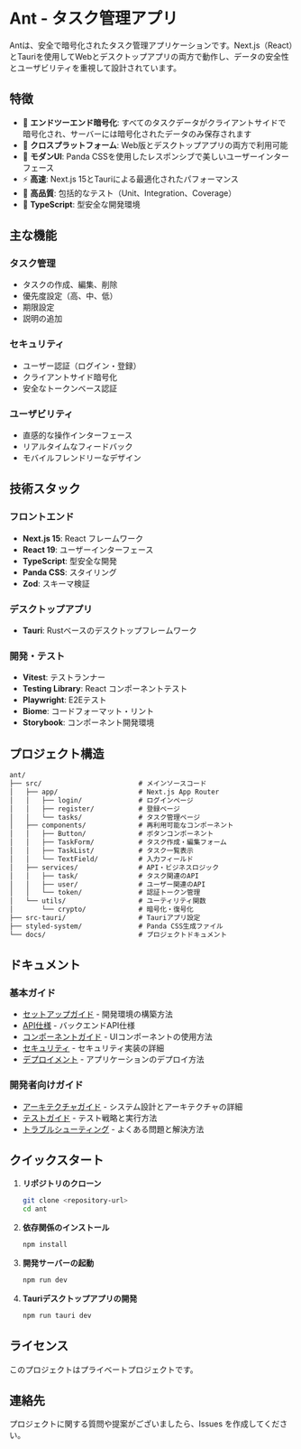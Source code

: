 # Ant - タスク管理アプリ

Antは、安全で暗号化されたタスク管理アプリケーションです。Next.js（React）とTauriを使用してWebとデスクトップアプリの両方で動作し、データの安全性とユーザビリティを重視して設計されています。

## 特徴

- 🔐 **エンドツーエンド暗号化**: すべてのタスクデータがクライアントサイドで暗号化され、サーバーには暗号化されたデータのみ保存されます
- 📱 **クロスプラットフォーム**: Web版とデスクトップアプリの両方で利用可能
- 🎨 **モダンUI**: Panda CSSを使用したレスポンシブで美しいユーザーインターフェース
- ⚡ **高速**: Next.js 15とTauriによる最適化されたパフォーマンス
- 🧪 **高品質**: 包括的なテスト（Unit、Integration、Coverage）
- 📝 **TypeScript**: 型安全な開発環境

## 主な機能

### タスク管理

- タスクの作成、編集、削除
- 優先度設定（高、中、低）
- 期限設定
- 説明の追加

### セキュリティ

- ユーザー認証（ログイン・登録）
- クライアントサイド暗号化
- 安全なトークンベース認証

### ユーザビリティ

- 直感的な操作インターフェース
- リアルタイムなフィードバック
- モバイルフレンドリーなデザイン

## 技術スタック

### フロントエンド

- **Next.js 15**: React フレームワーク
- **React 19**: ユーザーインターフェース
- **TypeScript**: 型安全な開発
- **Panda CSS**: スタイリング
- **Zod**: スキーマ検証

### デスクトップアプリ

- **Tauri**: Rustベースのデスクトップフレームワーク

### 開発・テスト

- **Vitest**: テストランナー
- **Testing Library**: React コンポーネントテスト
- **Playwright**: E2Eテスト
- **Biome**: コードフォーマット・リント
- **Storybook**: コンポーネント開発環境

## プロジェクト構造

```txt
ant/
├── src/                        # メインソースコード
│   ├── app/                    # Next.js App Router
│   │   ├── login/              # ログインページ
│   │   ├── register/           # 登録ページ
│   │   └── tasks/              # タスク管理ページ
│   ├── components/             # 再利用可能なコンポーネント
│   │   ├── Button/             # ボタンコンポーネント
│   │   ├── TaskForm/           # タスク作成・編集フォーム
│   │   ├── TaskList/           # タスク一覧表示
│   │   └── TextField/          # 入力フィールド
│   ├── services/               # API・ビジネスロジック
│   │   ├── task/               # タスク関連のAPI
│   │   ├── user/               # ユーザー関連のAPI
│   │   └── token/              # 認証トークン管理
│   └── utils/                  # ユーティリティ関数
│       └── crypto/             # 暗号化・復号化
├── src-tauri/                  # Tauriアプリ設定
├── styled-system/              # Panda CSS生成ファイル
└── docs/                       # プロジェクトドキュメント
```

## ドキュメント

### 基本ガイド

- [セットアップガイド](./setup.md) - 開発環境の構築方法
- [API仕様](./api.md) - バックエンドAPI仕様
- [コンポーネントガイド](./components.md) - UIコンポーネントの使用方法
- [セキュリティ](./security.md) - セキュリティ実装の詳細
- [デプロイメント](./deployment.md) - アプリケーションのデプロイ方法

### 開発者向けガイド

- [アーキテクチャガイド](./architecture.md) - システム設計とアーキテクチャの詳細
- [テストガイド](./testing.md) - テスト戦略と実行方法
- [トラブルシューティング](./troubleshooting.md) - よくある問題と解決方法

## クイックスタート

1. **リポジトリのクローン**

   ```bash
   git clone <repository-url>
   cd ant
   ```

2. **依存関係のインストール**

   ```bash
   npm install
   ```

3. **開発サーバーの起動**

   ```bash
   npm run dev
   ```

4. **Tauriデスクトップアプリの開発**

   ```bash
   npm run tauri dev
   ```

## ライセンス

このプロジェクトはプライベートプロジェクトです。

## 連絡先

プロジェクトに関する質問や提案がございましたら、Issues を作成してください。
